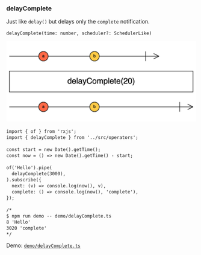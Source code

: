 ### delayComplete

Just like `delay()` but delays only the `complete` notification.

```
delayComplete(time: number, scheduler?: SchedulerLike)
```

![delayComplete](https://raw.githubusercontent.com/martinsik/rxjs-extra/master/doc/marble-diagrams/delayComplete.png "The delayComplete() operator")

```
import { of } from 'rxjs';
import { delayComplete } from '../src/operators';

const start = new Date().getTime();
const now = () => new Date().getTime() - start;

of('Hello').pipe(
  delayComplete(3000),
).subscribe({
  next: (v) => console.log(now(), v),
  complete: () => console.log(now(), 'complete'),
});

/*
$ npm run demo -- demo/delayComplete.ts
8 'Hello'
3020 'complete'
*/
```

Demo: [`demo/delayComplete.ts`](https://github.com/martinsik/rxjs-extra/blob/master/demo/delayComplete.ts)
